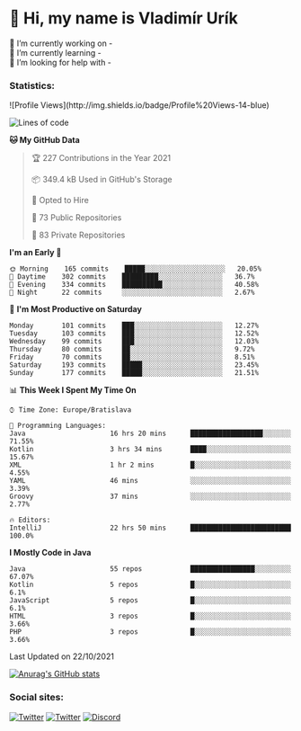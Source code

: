 <h1> 👋 Hi, my name is Vladimír Urík</h1>
<p>
 🔭 I’m currently working on -<br>
 🌱 I’m currently learning -<br>
 🤔 I’m looking for help with -<br>
</p>
<h3>Statistics:</h3>
<!--START_SECTION:waka-->
![Profile Views](http://img.shields.io/badge/Profile%20Views-14-blue)

![Lines of code](https://img.shields.io/badge/From%20Hello%20World%20I%27ve%20Written-3.9%20million%20lines%20of%20code-blue)

**🐱 My GitHub Data** 

> 🏆 227 Contributions in the Year 2021
 > 
> 📦 349.4 kB Used in GitHub's Storage 
 > 
> 💼 Opted to Hire
 > 
> 📜 73 Public Repositories 
 > 
> 🔑 83 Private Repositories  
 > 
**I'm an Early 🐤** 

```text
🌞 Morning    165 commits    █████░░░░░░░░░░░░░░░░░░░░   20.05% 
🌆 Daytime    302 commits    █████████░░░░░░░░░░░░░░░░   36.7% 
🌃 Evening    334 commits    ██████████░░░░░░░░░░░░░░░   40.58% 
🌙 Night      22 commits     ░░░░░░░░░░░░░░░░░░░░░░░░░   2.67%

```
📅 **I'm Most Productive on Saturday** 

```text
Monday       101 commits    ███░░░░░░░░░░░░░░░░░░░░░░   12.27% 
Tuesday      103 commits    ███░░░░░░░░░░░░░░░░░░░░░░   12.52% 
Wednesday    99 commits     ███░░░░░░░░░░░░░░░░░░░░░░   12.03% 
Thursday     80 commits     ██░░░░░░░░░░░░░░░░░░░░░░░   9.72% 
Friday       70 commits     ██░░░░░░░░░░░░░░░░░░░░░░░   8.51% 
Saturday     193 commits    █████░░░░░░░░░░░░░░░░░░░░   23.45% 
Sunday       177 commits    █████░░░░░░░░░░░░░░░░░░░░   21.51%

```


📊 **This Week I Spent My Time On** 

```text
⌚︎ Time Zone: Europe/Bratislava

💬 Programming Languages: 
Java                     16 hrs 20 mins      ██████████████████░░░░░░░   71.55% 
Kotlin                   3 hrs 34 mins       ████░░░░░░░░░░░░░░░░░░░░░   15.67% 
XML                      1 hr 2 mins         █░░░░░░░░░░░░░░░░░░░░░░░░   4.55% 
YAML                     46 mins             ░░░░░░░░░░░░░░░░░░░░░░░░░   3.39% 
Groovy                   37 mins             ░░░░░░░░░░░░░░░░░░░░░░░░░   2.77%

🔥 Editors: 
IntelliJ                 22 hrs 50 mins      █████████████████████████   100.0%

```

**I Mostly Code in Java** 

```text
Java                     55 repos            ████████████████░░░░░░░░░   67.07% 
Kotlin                   5 repos             █░░░░░░░░░░░░░░░░░░░░░░░░   6.1% 
JavaScript               5 repos             █░░░░░░░░░░░░░░░░░░░░░░░░   6.1% 
HTML                     3 repos             █░░░░░░░░░░░░░░░░░░░░░░░░   3.66% 
PHP                      3 repos             █░░░░░░░░░░░░░░░░░░░░░░░░   3.66%

```



 Last Updated on 22/10/2021
<!--END_SECTION:waka-->

[![Anurag's GitHub stats](https://github-readme-stats.vercel.app/api?username=vladimir-urik)](https://github.com/anuraghazra/github-readme-stats)

<h3>Social sites:</h3>
<p><a href="https://twitter.com/GGGEDR" target="_blank"><img alt="Twitter" src="https://img.shields.io/badge/twitter-%231DA1F2.svg?&style=for-the-badge&logo=twitter&logoColor=white" /></a> <a href="https://www.reddit.com/user/GGGEDR" target="_blank"><img alt="Twitter" src="https://img.shields.io/badge/reddit-%23FE6262.svg?&style=for-the-badge&logo=reddit&logoColor=white" /></a> <a href="https://discord.com/users/535708984959827978" target="_blank"><img alt="Discord" src="https://img.shields.io/badge/discord-%235865f2.svg?&style=for-the-badge&logo=discord&logoColor=white" />
</p>
